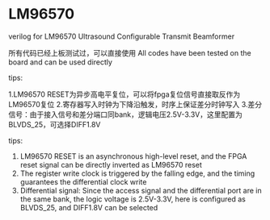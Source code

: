 # LM96570
verilog for LM96570 Ultrasound Configurable Transmit Beamformer

所有代码已经上板测试过，可以直接使用
All codes have been tested on the board and can be used directly

tips:

1.LM96570 RESET为异步高电平复位，可以将fpga复位信号直接取反作为LM96570复位
2.寄存器写入时钟为下降沿触发，时序上保证差分时钟写入
3.差分信号：由于接入信号和差分端口同bank，逻辑电压2.5V-3.3V，这里配置为BLVDS_25，可选择DIFF1.8V

tips:
1. LM96570 RESET is an asynchronous high-level reset, and the FPGA reset signal can be directly inverted as LM96570 reset
2. The register write clock is triggered by the falling edge, and the timing guarantees the differential clock write
3. Differential signal: Since the access signal and the differential port are in the same bank, the logic voltage is 2.5V-3.3V, here is configured as BLVDS_25, and DIFF1.8V can be selected
